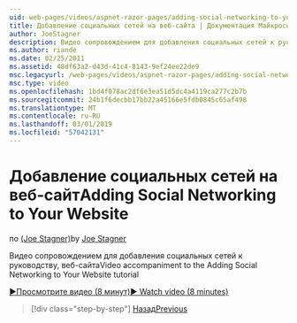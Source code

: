 ```yaml
---
uid: web-pages/videos/aspnet-razor-pages/adding-social-networking-to-your-website
title: Добавление социальных сетей на веб-сайта | Документация Майкрософт
author: JoeStagner
description: Видео сопровождением для добавления социальных сетей к руководству, веб-сайта
ms.author: riande
ms.date: 02/25/2011
ms.assetid: 48df63a2-d43d-41c4-8143-9ef24ee22de9
msc.legacyurl: /web-pages/videos/aspnet-razor-pages/adding-social-networking-to-your-website
msc.type: video
ms.openlocfilehash: 1bd4f078ac2df6e3ea51d5dc4a4119ca277c2b7b
ms.sourcegitcommit: 24b1f6decbb17bb22a45166e5fdb0845c65af498
ms.translationtype: MT
ms.contentlocale: ru-RU
ms.lasthandoff: 03/01/2019
ms.locfileid: "57042131"
---
```

<a name="adding-social-networking-to-your-website"></a><span data-ttu-id="d50b5-103">Добавление социальных сетей на веб-сайт</span><span class="sxs-lookup"><span data-stu-id="d50b5-103">Adding Social Networking to Your Website</span></span>
====================
<span data-ttu-id="d50b5-104">по [(Joe Stagner)](https://github.com/JoeStagner)</span><span class="sxs-lookup"><span data-stu-id="d50b5-104">by [Joe Stagner](https://github.com/JoeStagner)</span></span>

<span data-ttu-id="d50b5-105">Видео сопровождением для добавления социальных сетей к руководству, веб-сайта</span><span class="sxs-lookup"><span data-stu-id="d50b5-105">Video accompaniment to the Adding Social Networking to Your Website tutorial</span></span>

[<span data-ttu-id="d50b5-106">&#9654;Просмотрите видео (8 минут)</span><span class="sxs-lookup"><span data-stu-id="d50b5-106">&#9654; Watch video (8 minutes)</span></span>](https://channel9.msdn.com/Blogs/ASP-NET-Site-Videos/adding-social-networking-to-your-website)

> [!div class="step-by-step"]
> [<span data-ttu-id="d50b5-107">Назад</span><span class="sxs-lookup"><span data-stu-id="d50b5-107">Previous</span></span>](adding-search-to-your-web-site.md)
